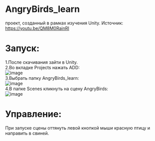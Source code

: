 # AngryBirds_learn
 проект, созданный в рамках изучения Unity. Источник: https://youtu.be/QM8M0RainRI
# Запуск:
1.После скачивания зайти в Unity.  
2.Во вкладке Projects нажать ADD:  
![image](https://user-images.githubusercontent.com/92053203/148236892-5b09d20b-4791-44db-aa30-f9d1d0625819.png)  
3.Выбрать папку AngryBirds_learn:  
![image](https://user-images.githubusercontent.com/92053203/148241353-df46d988-37fe-4f2b-b162-56fc4cf92ff5.png)  
4.В папке Scenes кликнуть на сцену AngryBirds:  
![image](https://user-images.githubusercontent.com/92053203/148242574-44f6554c-8095-45ff-8e14-32eb5694b52f.png)
# Управление:
При запуске сцены оттянуть левой кнопкой мыши красную птицу и направить в свиней. 
